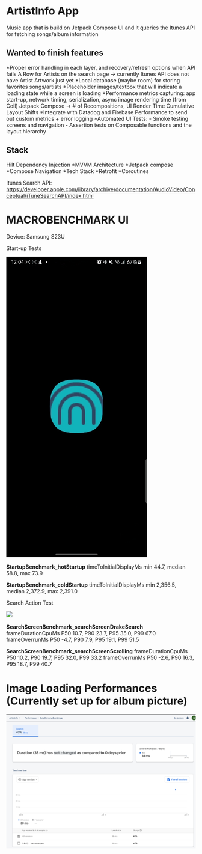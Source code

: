 # ArtistInfo App
Music app that is build on Jetpack Compose UI and it queries the Itunes API for fetching songs/album
information

## Wanted to finish features
*Proper error handling in each layer, and recovery/refresh options when API fails
A Row for Artists on the search page -> currently Itunes API does not have Artist Artwork just yet
*Local database (maybe room) for storing favorites songs/artists
*Placeholder images/textbox that will indicate a loading state while a screen is loading
*Performance metrics capturing:
    app start-up, network timing, serialization, async image rendering time (from Coil)
    Jetpack Compose -> # of Recompositions, UI Render Time
    Cumulative Layout Shifts
*Integrate with Datadog and Firebase Performance to send out custom metrics + error logging 
*Automated UI Tests:
    - Smoke testing screens and navigation
    - Assertion tests on Composable functions and the layout hierarchy

## Stack
Hilt Dependency Injection
*MVVM Architecture
*Jetpack compose
*Compose Navigation
*Tech Stack
*Retrofit
*Coroutines


Itunes Search API: https://developer.apple.com/library/archive/documentation/AudioVideo/Conceptual/iTuneSearchAPI/index.html


# MACROBENCHMARK UI
Device: Samsung S23U

Start-up Tests 

![](https://github.com/Penguhwin/Itunes-Search/blob/main/Media_230111_121145.gif)

**StartupBenchmark_hotStartup**
timeToInitialDisplayMs   min 44.7,   median 58.8,   max 73.9

**StartupBenchmark_coldStartup**
timeToInitialDisplayMs   min 2,356.5,   median 2,372.9,   max 2,391.0



Search Action Test

![](https://github.com/Penguhwin/Itunes-Search/blob/main/Media_230111_122126.gif)

**SearchScreenBenchmark_searchScreenDrakeSearch**
frameDurationCpuMs   P50  10.7,   P90  23.7,   P95  35.0,   P99  67.0
frameOverrunMs   P50  -4.7,   P90   7.9,   P95  19.1,   P99  51.5

**SearchScreenBenchmark_searchScreenScrolling**
frameDurationCpuMs   P50  10.2,   P90  19.7,   P95  32.0,   P99  33.2
frameOverrunMs   P50  -2.6,   P90  16.3,   P95  18.7,   P99  40.7

# Image Loading Performances (Currently set up for album picture)
![](https://github.com/Penguhwin/Itunes-Search/blob/main/Screenshot%202023-01-11%20at%2012.49.45%20PM.png)
